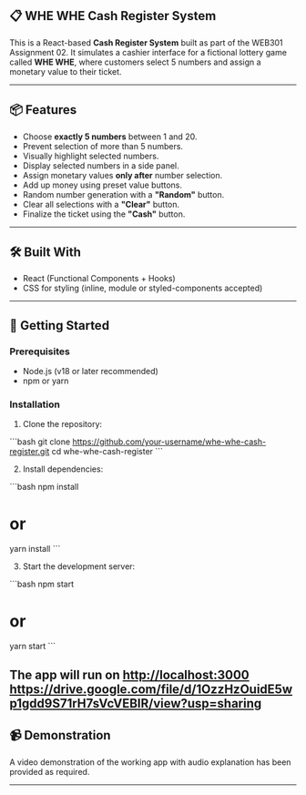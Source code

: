 ## 📋 WHE WHE Cash Register System

This is a React-based **Cash Register System** built as part of the WEB301 Assignment 02. It simulates a cashier interface for a fictional lottery game called **WHE WHE**, where customers select 5 numbers and assign a monetary value to their ticket.

---

## 📦 Features

- Choose **exactly 5 numbers** between 1 and 20.
- Prevent selection of more than 5 numbers.
- Visually highlight selected numbers.
- Display selected numbers in a side panel.
- Assign monetary values **only after** number selection.
- Add up money using preset value buttons.
- Random number generation with a **"Random"** button.
- Clear all selections with a **"Clear"** button.
- Finalize the ticket using the **"Cash"** button.

---

## 🛠️ Built With

- React (Functional Components + Hooks)
- CSS for styling (inline, module or styled-components accepted)

---

## 🚀 Getting Started

### Prerequisites

- Node.js (v18 or later recommended)
- npm or yarn

### Installation

1. Clone the repository:

\`\`\`bash
git clone https://github.com/your-username/whe-whe-cash-register.git
cd whe-whe-cash-register
\`\`\`

2. Install dependencies:

\`\`\`bash
npm install
# or
yarn install
\`\`\`

3. Start the development server:

\`\`\`bash
npm start
# or
yarn start
\`\`\`

The app will run on [http://localhost:3000](http://localhost:3000)
https://drive.google.com/file/d/1OzzHzOuidE5wp1gdd9S71rH7sVcVEBIR/view?usp=sharing 
---

## 📹 Demonstration

A video demonstration of the working app with audio explanation has been provided as required.

---



